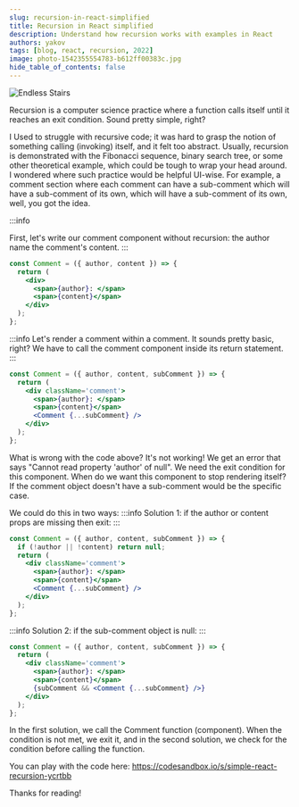 ```yaml
---
slug: recursion-in-react-simplified
title: Recursion in React simplified
description: Understand how recursion works with examples in React
authors: yakov
tags: [blog, react, recursion, 2022]
image: photo-1542355554783-b612ff00383c.jpg
hide_table_of_contents: false
---
```


![Endless Stairs](./photo-1542355554783-b612ff00383c.avif)

Recursion is a computer science practice where a function calls itself until it reaches an exit condition. Sound pretty simple, right?

I Used to struggle with recursive code; it was hard to grasp the notion of something calling (invoking) itself, and it felt too abstract. Usually, recursion is demonstrated with the Fibonacci sequence, binary search tree, or some other theoretical example, which could be tough to wrap your head around. I wondered where such practice would be helpful UI-wise. For example, a comment section where each comment can have a sub-comment which will have a sub-comment of its own, which will have a sub-comment of its own, well, you got the idea.

:::info

First, let's write our comment component without recursion: the author name the comment's content.
:::

```jsx
const Comment = ({ author, content }) => {
  return (
    <div>
      <span>{author}: </span>
      <span>{content}</span>
    </div>
  );
};
```

:::info
Let's render a comment within a comment. It sounds pretty basic, right? We have to call the comment component inside its return statement.
:::

```jsx
const Comment = ({ author, content, subComment }) => {
  return (
    <div className='comment'>
      <span>{author}: </span>
      <span>{content}</span>
      <Comment {...subComment} />
    </div>
  );
};
```

What is wrong with the code above? It's not working! We get an error that says "Cannot read property 'author' of null".
We need the exit condition for this component. When do we want this component to stop rendering itself? If the comment object doesn't have a sub-comment would be the specific case.

We could do this in two ways:
:::info
Solution 1:
if the author or content props are missing then exit:
:::

```jsx
const Comment = ({ author, content, subComment }) => {
  if (!author || !content) return null;
  return (
    <div className='comment'>
      <span>{author}: </span>
      <span>{content}</span>
      <Comment {...subComment} />
    </div>
  );
};
```

:::info
Solution 2:
if the sub-comment object is null:
:::

```jsx
const Comment = ({ author, content, subComment }) => {
  return (
    <div className='comment'>
      <span>{author}: </span>
      <span>{content}</span>
      {subComment && <Comment {...subComment} />}
    </div>
  );
};
```

In the first solution, we call the Comment function (component). When the condition is not met, we exit it, and in the second solution, we check for the condition before calling the function.

You can play with the code here: https://codesandbox.io/s/simple-react-recursion-ycrtbb

Thanks for reading!
